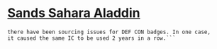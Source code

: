 # [Sands Sahara Aladdin](https://defcon.org/signal/YourJourneyBegins/AlphabetShift/SandsSaharaAladdin)

```Chip shortages are bad this year, but this isn’t the first time
there have been sourcing issues for DEF CON badges. In one case,
it caused the same IC to be used 2 years in a row.```

